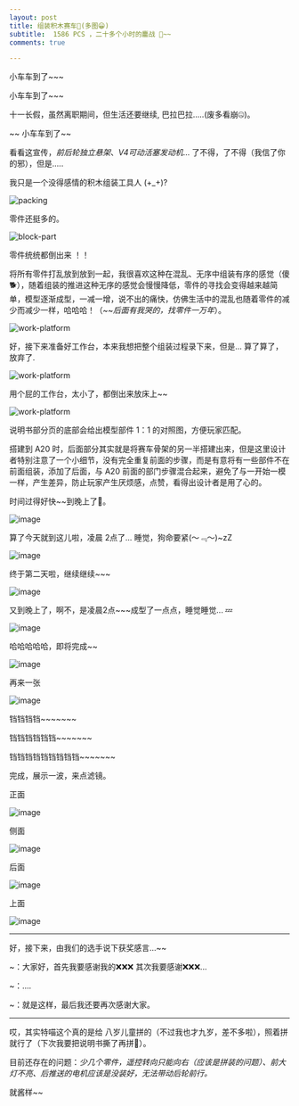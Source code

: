 ```yaml
---
layout: post
title: 组装积木赛车🚓(多图😀)
subtitle:  1586 PCS ，二十多个小时的鏖战 🤦‍~~
comments: true

---
```




小车车到了~~~

小车车到了~~~



十一长假，虽然离职期间，但生活还要继续,  巴拉巴拉.....(废多看崩🤐)。

~~ 小车车到了~~

看看这宣传，*前后轮独立悬架*、*V4可动活塞发动机*...    了不得，了不得（我信了你的邪），但是.....

我只是一个没得感情的积木组装工具人  (+_+)? 

![packing](https://github.com/degagetech/degagetech.github.io/blob/master/img/posts/build-block-the-car/packaging-box.jpg?raw=true)



零件还挺多的。

![block-part](https://github.com/degagetech/degagetech.github.io/blob/master/img/posts/build-block-the-car/block-part-view.jpg?raw=true)



零件统统都倒出来 ！！

将所有零件打乱放到放到一起，我很喜欢这种在混乱、无序中组装有序的感觉（傻🐕），随着组装的推进这种无序的感觉会慢慢降低，零件的寻找会变得越来越简单，模型逐渐成型，一减一增，说不出的痛快，仿佛生活中的混乱也随着零件的减少而减少一样，哈哈哈！（~~*后面有我哭的，找零件一万年*）。

![work-platform](https://github.com/degagetech/degagetech.github.io/blob/master/img/posts/build-block-the-car/building-1.jpg?raw=true)



好，接下来准备好工作台，本来我想把整个组装过程录下来，但是... 算了算了，放弃了.

![work-platform](https://github.com/degagetech/degagetech.github.io/blob/master/img/posts/build-block-the-car/work-platform.jpg?raw=true)



用个屁的工作台，太小了，都倒出来放床上~~

![work-platform](https://github.com/degagetech/degagetech.github.io/blob/master/img/posts/build-block-the-car/building-4.jpg?raw=true)



说明书部分页的底部会给出模型部件 1：1 的对照图，方便玩家匹配。

搭建到 A20 时，后面部分其实就是将赛车骨架的另一半搭建出来，但是这里设计者特别注意了一个小细节，没有完全重复前面的步骤，而是有意将有一些部件不在前面组装，添加了后面，与 A20 前面的部门步骤混合起来，避免了与一开始一模一样，产生差异，防止玩家产生厌烦感，点赞，看得出设计者是用了心的。



时间过得好快~~到晚上了🌙。

![image](https://github.com/degagetech/degagetech.github.io/blob/master/img/posts/build-block-the-car/building-5.jpg?raw=true)



算了今天就到这儿啦，凌晨 2点了... 睡觉，狗命要紧(～﹃～)~zZ

![image](https://github.com/degagetech/degagetech.github.io/blob/master/img/posts/build-block-the-car/building-6.jpg?raw=true)



终于第二天啦，继续继续~~~

![image](https://github.com/degagetech/degagetech.github.io/blob/master/img/posts/build-block-the-car/building-7.jpg?raw=true)



又到晚上了，啊不，是凌晨2点~~~成型了一点点，睡觉睡觉...  💤

![image](https://github.com/degagetech/degagetech.github.io/blob/master/img/posts/build-block-the-car/building-9.jpg?raw=true)



哈哈哈哈哈，即将完成~~

![image](https://github.com/degagetech/degagetech.github.io/blob/master/img/posts/build-block-the-car/pre-completed-view-1.jpg?raw=true)



再来一张

![image](https://github.com/degagetech/degagetech.github.io/blob/master/img/posts/build-block-the-car/pre-completed-view-3.jpg?raw=true)



铛铛铛铛~~~~~~~

铛铛铛铛铛铛~~~~~~~

铛铛铛铛铛铛铛铛铛~~~~~~~

完成，展示一波，来点滤镜。



正面

![image](https://github.com/degagetech/degagetech.github.io/blob/master/img/posts/build-block-the-car/completed-view-1.jpg?raw=true)



侧面

![image](https://github.com/degagetech/degagetech.github.io/blob/master/img/posts/build-block-the-car/completed-view-2.jpg?raw=true)



后面

![image](https://github.com/degagetech/degagetech.github.io/blob/master/img/posts/build-block-the-car/completed-view-3.jpg?raw=true)



上面



![image](https://github.com/degagetech/degagetech.github.io/blob/master/img/posts/build-block-the-car/completed-view-4.jpg?raw=true)

------

好，接下来，由我们的选手说下获奖感言...~~

~：大家好，首先我要感谢我的❌❌❌  其次我要感谢❌❌❌...

~：....

~：就是这样，最后我还要再次感谢大家。

------

哎，其实特喵这个真的是给 八岁儿童拼的（不过我也才九岁，差不多啦），照着拼就行了（下次我要把说明书撕了再拼🐶）。



目前还存在的问题：*少几个零件，遥控转向只能向右（应该是拼装的问题）、前大灯不亮、后推送的电机应该是没装好，无法带动后轮前行。*

就酱样~~